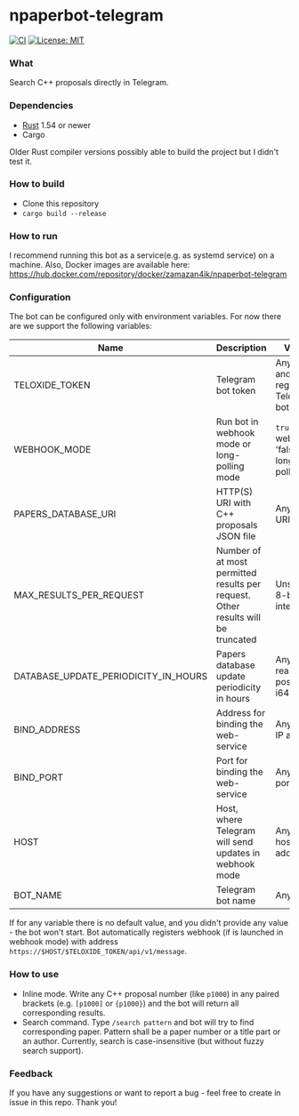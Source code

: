 # npaperbot-telegram
[![CI](https://github.com/ZaMaZaN4iK/npaperbot-telegram/workflows/Continuous%20integration/badge.svg)](https://github.com/ZaMaZaN4iK/npaperbot-telegram/actions)
[![License: MIT](https://img.shields.io/badge/License-MIT-blue.svg)](https://opensource.org/licenses/MIT)

### What
Search C++ proposals directly in Telegram.

### Dependencies
* [Rust](https://www.rust-lang.org/) 1.54 or newer
* Cargo

Older Rust compiler versions possibly able to build the project but I didn't test it.

### How to build
* Clone this repository
* `cargo build --release`

### How to run
I recommend running this bot as a service(e.g. as systemd service) on a machine.
Also, Docker images are available here: https://hub.docker.com/repository/docker/zamazan4ik/npaperbot-telegram

### Configuration
The bot can be configured only with environment variables. For now there are we support the following variables:

| Name | Description | Values | Default value | Required |
|------|-------------|--------|---------------|----------|
| TELOXIDE_TOKEN | Telegram bot token | Any valid and registered Telegram bot token | None | All mods |
| WEBHOOK_MODE | Run bot in webhook mode or long-polling mode | `true` for webhook, 'false' for long-polling | `false` | All mods |
| PAPERS_DATABASE_URI | HTTP(S) URI with C++ proposals JSON file | Any valid URI | `https://wg21.link/index.json` | All mods |
| MAX_RESULTS_PER_REQUEST | Number of at most permitted results per request. Other results will be truncated | Unsigned 8-bit integer | `20` | All mods |
| DATABASE_UPDATE_PERIODICITY_IN_HOURS | Papers database update periodicity in hours | Any reasonable positive i64 integer | `1` | All mods |
| BIND_ADDRESS | Address for binding the web-service | Any valid IP address | `0.0.0.0` | Webhook mode |  
| BIND_PORT | Port for binding the web-service | Any valid port | `8080` | Webhook mode |
| HOST | Host, where Telegram will send updates in webhook mode | Any valid host address | None | Webhook mode |
| BOT_NAME | Telegram bot name | Any string | None | All mods |

If for any variable there is no default value, and you didn't provide any value - the bot won't start.
Bot automatically registers webhook (if is launched in webhook mode) with address `https://$HOST/$TELOXIDE_TOKEN/api/v1/message`.

### How to use
* Inline mode. Write any C++ proposal number (like `p1000`) in any paired brackets (e.g. `[p1000]` or `{p1000}`) and the bot will return all corresponding results.
* Search command. Type `/search pattern` and bot will try to find corresponding paper. Pattern shall be a paper number or a title part or an author.
Currently, search is case-insensitive (but without fuzzy search support).

### Feedback
If you have any suggestions or want to report a bug - feel free to create in issue in this repo. Thank you!
